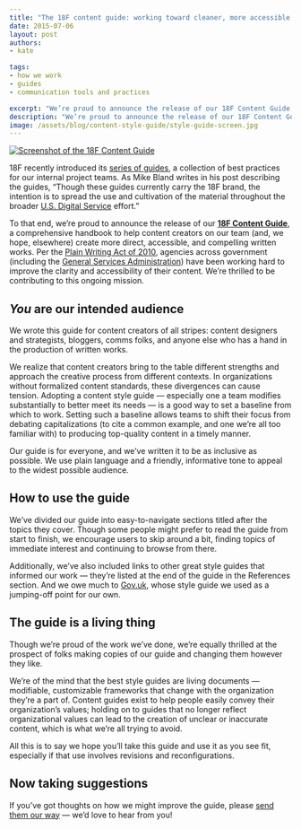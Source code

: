 ```yaml
---
title: "The 18F content guide: working toward cleaner, more accessible communication"
date: 2015-07-06
layout: post
authors:
- kate

tags:
- how we work
- guides
- communication tools and practices

excerpt: "We’re proud to announce the release of our 18F Content Guide, a comprehensive handbook to help content creators on our team (and, we hope, elsewhere) create more direct, accessible, and compelling written works."
description: "We’re proud to announce the release of our 18F Content Guide, a comprehensive handbook to help content creators on our team (and, we hope, elsewhere) create more direct, accessible, and compelling written works."
image: /assets/blog/content-style-guide/style-guide-screen.jpg
---
```


[![Screenshot of the 18F Content Guide]({{site.baseurl}}/assets/blog/content-style-guide/style-guide-screen.jpg)](https://pages.18f.gov/content-guide/)

18F recently introduced its [series of
guides](https://18f.gsa.gov/2015/05/28/18F-guides/), a collection of
best practices for our internal project teams. As Mike Bland writes in
his post describing the guides, “Though these guides currently carry the
18F brand, the intention is to spread the use and cultivation of the
material throughout the broader [U.S. Digital
Service](https://wh.gov/usds/) effort.”

To that end, we’re proud to announce the release of our [**18F Content Guide**](https://pages.18f.gov/content-guide/index.html), a
comprehensive handbook to help content creators on our team (and, we
hope, elsewhere) create more direct, accessible, and compelling written
works. Per the [Plain Writing Act of
2010](http://www.plainlanguage.gov/plLaw/), agencies across government
(including the [General Services
Administration](http://www.gsa.gov/portal/content/298757)) have been
working hard to improve the clarity and accessibility of their content.
We’re thrilled to be contributing to this ongoing mission.

## *You* are our intended audience 

We wrote this guide for content creators of all stripes: content
designers and strategists, bloggers, comms folks, and anyone else who
has a hand in the production of written works.

We realize that content creators bring to the table different strengths
and approach the creative process from different contexts. In
organizations without formalized content standards, these divergences
can cause tension. Adopting a content style guide — especially one a
team modifies substantially to better meet its needs — is a good way to
set a baseline from which to work. Setting such a baseline allows teams
to shift their focus from debating capitalizations (to cite a common
example, and one we’re all too familiar with) to producing top-quality
content in a timely manner.

Our guide is for everyone, and we’ve written it to be as inclusive as
possible. We use plain language and a friendly, informative tone to
appeal to the widest possible audience.

## How to use the guide

We’ve divided our guide into easy-to-navigate sections titled after the
topics they cover. Though some people might prefer to read the guide
from start to finish, we encourage users to skip around a bit, finding
topics of immediate interest and continuing to browse from there.

Additionally, we’ve also included links to other great style guides that
informed our work — they’re listed at the end of the guide in the
References section. And we owe much to [Gov.uk](https://www.gov.uk/),
whose style guide we used as a jumping-off point for our own.

## The guide is a living thing

Though we’re proud of the work we’ve done, we’re equally thrilled at the
prospect of folks making copies of our guide and changing them however
they like.

We’re of the mind that the best style guides are living documents —
modifiable, customizable frameworks that change with the organization
they’re a part of. Content guides exist to help people easily convey
their organization’s values; holding on to guides that no longer reflect
organizational values can lead to the creation of unclear or inaccurate
content, which is what we’re all trying to avoid.

All this is to say we hope you’ll take this guide and use it as you see
fit, especially if that use involves revisions and reconfigurations.

## Now taking suggestions

If you’ve got thoughts on how we might improve the guide, please
[send them our
way](https://github.com/18F/content-guide) — we’d love to hear
from you!
